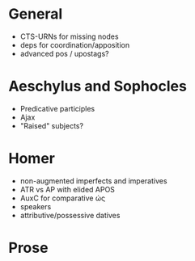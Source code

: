 # General
* CTS-URNs for missing nodes
* deps for coordination/apposition
* advanced pos / upostags?

# Aeschylus and Sophocles
* Predicative participles
* Ajax
* "Raised" subjects?

# Homer
* non-augmented imperfects and imperatives
* ATR vs AP with elided APOS
* AuxC for comparative ὡς
* speakers
* attributive/possessive datives

# Prose
